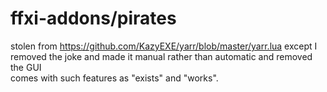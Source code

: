 # ffxi-addons/pirates
stolen from https://github.com/KazyEXE/yarr/blob/master/yarr.lua except I removed the joke and made it manual rather than automatic and removed the GUI<br/>
comes with such features as "exists" and "works".